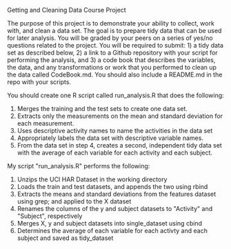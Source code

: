 Getting and Cleaning Data Course Project

The purpose of this project is to demonstrate your ability to collect, work with, and clean a data set. The goal is to prepare tidy data that can be used for later analysis. You will be graded by your peers on a series of yes/no questions related to the project. You will be required to submit: 1) a tidy data set as described below, 2) a link to a Github repository with your script for performing the analysis, and 3) a code book that describes the variables, the data, and any transformations or work that you performed to clean up the data called CodeBook.md. You should also include a README.md in the repo with your scripts.

You should create one R script called run_analysis.R that does the following:
1. Merges the training and the test sets to create one data set.
2. Extracts only the measurements on the mean and standard deviation for each measurement.
3. Uses descriptive activity names to name the activities in the data set
4. Appropriately labels the data set with descriptive variable names.
5. From the data set in step 4, creates a second, independent tidy data set with the average of each variable for each activity and each subject.

My script "run_analysis.R" performs the following:
1. Unzips the UCI HAR Dataset in the working directory
2. Loads the train and test datasets, and appends the two using rbind
3. Extracts the means and standard deviations from the features dataset using grep; and applied to the X dataset
4. Renames the columns of the y and subject datasets to "Activity" and "Subject", respectively
5. Merges X, y and subject datasets into single_dataset using cbind
6. Determines the average of each variable for each activty and each subject and saved as tidy_dataset

